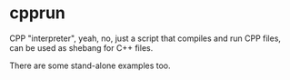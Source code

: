 # cpprun

CPP "interpreter", yeah, no, just a script that compiles and run CPP files, can be used as shebang for C++ files.

There are some stand-alone examples too.

